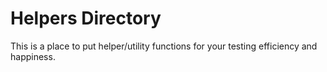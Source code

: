 # Helpers Directory
This is a place to put helper/utility functions for your testing efficiency and happiness.